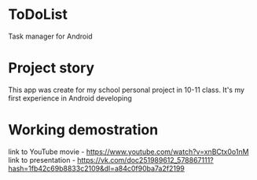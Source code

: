 # ToDoList
Task manager for Android 

# Project story
This app was create for my school personal project in 10-11 class.
It's my first experience in Android developing

# Working demostration
link to YouTube movie - https://www.youtube.com/watch?v=xnBCtx0o1nM
link to presentation - https://vk.com/doc251989612_578867111?hash=1fb42c69b8833c2109&dl=a84c0f90ba7a2f2199
